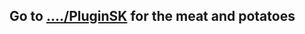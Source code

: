 ## Go to [..../PluginSK](https://github.com/cadeheinberg/SKplugin/tree/main/SevenKitsPlugin/src/me/cade/PluginSK) for the meat and potatoes
